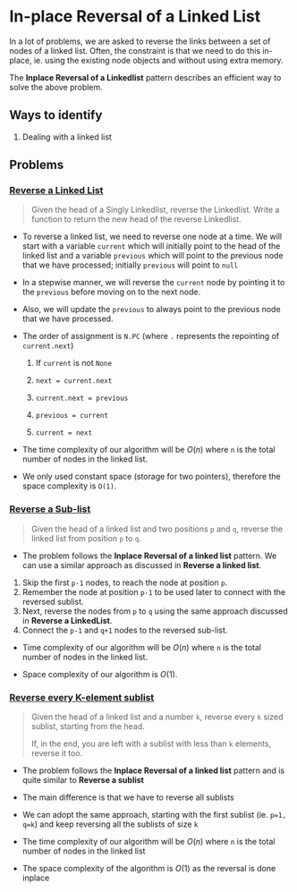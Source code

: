 # In-place Reversal of a Linked List

In a lot of problems, we are asked to reverse the links between a set of nodes of a linked list. Often, the constraint is that we need to do this in-place, ie. using the existing node objects and without using extra memory.

The **Inplace Reversal of a Linkedlist** pattern describes an efficient way to solve the above problem.

## Ways to identify

1. Dealing with a linked list

## Problems

### [Reverse a Linked List](./02_reverse_a_linkedlist.py)

> Given the head of a Singly Linkedlist, reverse the Linkedlist. Write a function to return the new head of the reverse Linkedlist.

- To reverse a linked list, we need to reverse one node at a time. We will start with a variable `current` which will initially point to the head of the linked list and a variable `previous` which will point to the previous node that we have processed; initially `previous` will point to `null`

- In a stepwise manner, we will reverse the `current` node by pointing it to the `previous` before moving on to the next node.

- Also, we will update the `previous` to always point to the previous node that we have processed.

- The order of assignment is `N.PC` (where `.` represents the repointing of `current.next`)

    1. If `current` is not `None`

    2. `next = current.next`

    3. `current.next = previous`

    4. `previous = current`

    5. `current = next`

- The time complexity of our algorithm will be $O(n)$ where `n` is the total number of nodes in the linked list.

- We only used constant space (storage for two pointers), therefore the space complexity is `O(1)`.

### [Reverse a Sub-list](./03_reverse_a_sublist.py)

> Given the head of a linked list and two positions `p` and `q`, reverse the linked list from position `p` to `q`.

- The problem follows the **Inplace Reversal of a linked list** pattern. We can use a similar approach as discussed in **Reverse a linked list**.

1. Skip the first `p-1` nodes, to reach the node at position `p`.
2. Remember the node at position `p-1` to be used later to connect with the reversed sublist.
3. Next, reverse the nodes from `p` to `q` using the same approach discussed in **Reverse a LinkedList**.
4. Connect the `p-1` and `q+1` nodes to the reversed sub-list.

- Time complexity of our algorithm will be $O(n)$ where `n` is the total number of nodes in the linked list.

- Space complexity of our algorithm is $O(1)$.

### [Reverse every K-element sublist](./04_reverse_every_k_element_sublist.py)

> Given the head of a linked list and a number `k`, reverse every `k` sized sublist, starting from the head.
>
> If, in the end, you are left with a sublist with less than `k` elements, reverse it too.

- The problem follows the **Inplace Reversal of a linked list** pattern and is quite similar to **Reverse a sublist**

- The main difference is that we have to reverse all sublists

- We can adopt the same approach, starting with the first sublist (ie. `p=1, q=k`) and keep reversing all the sublists of size `k`


- The time complexity of our algorithm will be $O(n)$ where `n` is the total number of nodes in the linked list

- The space complexity of the algorithm is $O(1)$ as the reversal is done inplace
